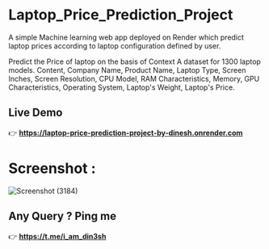 # Laptop_Price_Prediction_Project

A simple Machine learning web app deployed on Render which predict laptop prices according to laptop configuration defined by user.

Predict the Price of laptop on the basis of Context A dataset for 1300 laptop models. Content, Company Name, Product Name, Laptop Type, Screen Inches, Screen Resolution, CPU Model, RAM Characteristics, Memory, GPU Characteristics, Operating System, Laptop's Weight, Laptop's Price.

## Live Demo
👉 **https://laptop-price-prediction-project-by-dinesh.onrender.com**

# Screenshot :

![Screenshot (3184)](https://user-images.githubusercontent.com/130654681/232124593-7dacb84c-8842-4a3a-a371-4d98e4b91244.png)

## Any Query ? Ping me
👉 **https://t.me/i_am_din3sh**

